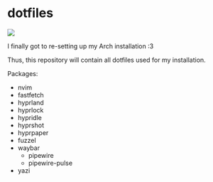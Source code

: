 # dotfiles
![](https://i.imgur.com/Oo15TYn.png)

I finally got to re-setting up my Arch installation :3

Thus, this repository will contain all dotfiles used for my installation.

Packages:
- nvim
- fastfetch
- hyprland
- hyprlock
- hypridle
- hyprshot
- hyprpaper
- fuzzel
- waybar
    - pipewire
    - pipewire-pulse
- yazi
